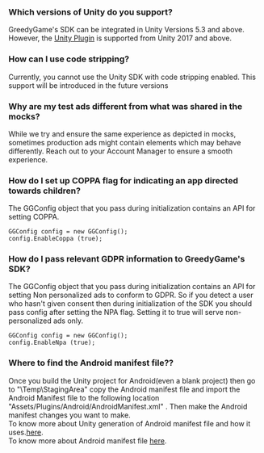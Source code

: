
### **Which versions of Unity do you support?**
GreedyGame's SDK can be integrated in Unity Versions 5.3 and above. However, the <a target="_blank" rel="noopener noreferrer" href="https://github.com/GreedyGame/unity-plugin/releases/">Unity Plugin</a> is supported from Unity 2017 and above.

### **How can I use code stripping?**
Currently, you cannot use the Unity SDK with code stripping enabled. This support will be introduced in the future versions

### **Why are my test ads different from what was shared in the mocks?**
While we try and ensure the same experience as depicted in mocks, sometimes production ads might contain elements which may behave differently. Reach out to your Account Manager to ensure a smooth experience.


### **How do I set up COPPA flag for indicating an app directed towards children?**
The GGConfig object that you pass during initialization contains an API for setting COPPA.
```
GGConfig config = new GGConfig();
config.EnableCoppa (true);
```

### **How do I pass relevant GDPR information to GreedyGame's SDK?**
The GGConfig object that you pass during initialization contains an API for setting Non personalized ads to conform to GDPR. So if you detect a user who hasn't given consent then during initialization of the SDK you should pass config after setting the NPA flag. Setting it to true will serve non-personalized ads only.
```
GGConfig config = new GGConfig();
config.EnableNpa (true);
```


### **Where to find the Android manifest file??**
Once you build the Unity project for Android(even a blank project) then go to "<ProjectName>\Temp\StagingArea\" copy the Android manifest file and import the Android Manifest file to the following location "Assets/Plugins/Android/AndroidManifest.xml" .
Then make the Android manifest changes you want to make.
<br/>
To know more about Unity generation of Android manifest file and how it uses.<a target="_blank" rel="noopener noreferrer" href="https://docs.unity3d.com/Manual/android-manifest.html">here</a>.
<br/>
To know more about Android manifest file <a target="_blank" rel="noopener noreferrer" href="https://developer.android.com/guide/topics/manifest/manifest-intro.html">here</a>.


